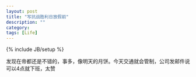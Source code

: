 ```yaml
---
layout: post
title: "写抗战胜利日放假前"
description: ""
category: 
tags: [Life]
---
```

{% include JB/setup %}

发现在帝都还是不错的，事多，像明天的月饼。今天交通就会管制，公司发邮件说可以4点就下班，太赞
